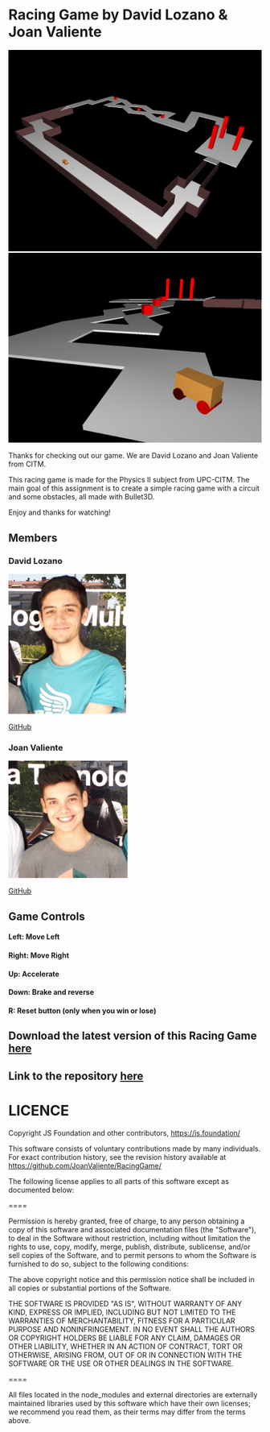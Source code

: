 ﻿



# Racing Game by David Lozano & Joan Valiente

![](image1.PNG)
![](image2.PNG)

Thanks for checking out our game. We are David Lozano and Joan Valiente from CITM.

This racing game is made for the Physics II subject from UPC-CITM. The main goal of this assignment is
to create a simple racing game with a circuit and some obstacles, all made with Bullet3D.

Enjoy and thanks for watching!



## Members
### David Lozano ###
![](Captura3.PNG)

[GitHub](https://github.com/DavidTheMaaster)



### Joan Valiente ###
![](Captura2.PNG)

[GitHub](https://github.com/JoanValiente)





## Game Controls



#### Left: Move Left

#### Right: Move Right

#### Up: Accelerate

#### Down: Brake and reverse

#### R: Reset button (only when you win or lose)


## Download the latest version of this Racing Game [here](https://github.com/JoanValiente/RacingGame/files/1608199/RacingGame.zip)


## Link to the repository [here](https://github.com/JoanValiente/RacingGame)






# LICENCE
Copyright JS Foundation and other contributors, https://js.foundation/

This software consists of voluntary contributions made by many
individuals. For exact contribution history, see the revision history
available at https://github.com/JoanValiente/RacingGame/

The following license applies to all parts of this software except as
documented below:

====

Permission is hereby granted, free of charge, to any person obtaining
a copy of this software and associated documentation files (the
"Software"), to deal in the Software without restriction, including
without limitation the rights to use, copy, modify, merge, publish,
distribute, sublicense, and/or sell copies of the Software, and to
permit persons to whom the Software is furnished to do so, subject to
the following conditions:

The above copyright notice and this permission notice shall be
included in all copies or substantial portions of the Software.

THE SOFTWARE IS PROVIDED "AS IS", WITHOUT WARRANTY OF ANY KIND,
EXPRESS OR IMPLIED, INCLUDING BUT NOT LIMITED TO THE WARRANTIES OF
MERCHANTABILITY, FITNESS FOR A PARTICULAR PURPOSE AND
NONINFRINGEMENT. IN NO EVENT SHALL THE AUTHORS OR COPYRIGHT HOLDERS BE
LIABLE FOR ANY CLAIM, DAMAGES OR OTHER LIABILITY, WHETHER IN AN ACTION
OF CONTRACT, TORT OR OTHERWISE, ARISING FROM, OUT OF OR IN CONNECTION
WITH THE SOFTWARE OR THE USE OR OTHER DEALINGS IN THE SOFTWARE.

====

All files located in the node_modules and external directories are
externally maintained libraries used by this software which have their
own licenses; we recommend you read them, as their terms may differ from
the terms above.